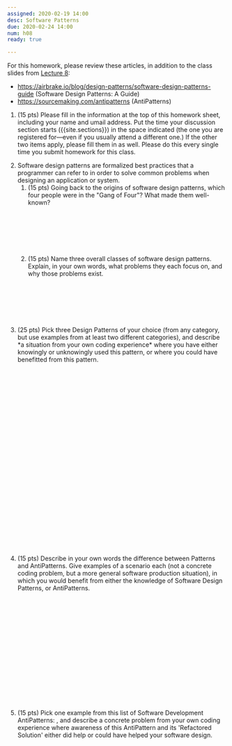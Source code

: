 ```yaml
---
assigned: 2020-02-19 14:00
desc: Software Patterns 
due: 2020-02-24 14:00
num: h08
ready: true

---
```


<div style="display:none;">https://ucsb-cs48.github.io/w20/hwk/h08/</div>

For this homework, please review these articles, in addition to the class slides from [Lecture 8](https://ucsb-cs48.github.io/w20/lectures/lect08/):

* <https://airbrake.io/blog/design-patterns/software-design-patterns-guide> (Software Design Patterns: A Guide)
* <https://sourcemaking.com/antipatterns> (AntiPatterns)

<ol>

<li style="margin-bottom:1em;"> (15 pts) Please fill in the information at the top of this homework sheet, including
your name and umail address.  Put the time your discussion section starts
({{site.sections}}) in the space indicated (the one you are registered for&mdash;even if you usually attend a different one.)  If the other two items apply, please fill
them in as well.  Please do this every single time you submit homework for this class.
</li>
<li style="margin-bottom:0em;" markdown="1"> Software design patterns are formalized best practices that a programmer can refer to in order to solve common problems when designing an application or system.
<ol>

<li style="margin-bottom:8em;" markdown="1"> (15 pts)  Going back to the origins of software design patterns, which four people were in the "Gang of Four"?  What made them well-known?  
 </li>

<li style="margin-bottom:8em;" markdown="1"> (15 pts)  Name three overall classes of software design patterns. Explain, in your own words, what problems they each focus on, and why those problems exist. 
</li>

</ol>


</li>




<div class="pagebreak">
</div>


<li style="margin-bottom:1em;" >(25 pts) Pick three Design Patterns of your choice (from any category, but use examples from at least two different categories), and describe *a situation from your own coding experience*
where you have either knowingly or unknowingly used this pattern, or where you could have benefitted from this pattern.
</li>
 <br/>
 <br/>
 <br/>
 <br/>
 <br/>
 <br/>
 <br/>
 <br/>
 <br/>
 <br/>
 <br/>
 <br/>
<br/>
 <br/>
 <br/>
<br/>
 <br/>
 <br/>
 <br/>
 <br/>
 <br/>
 <br/>
 <br/>
  <br/>
 <br/>
 
<li style="margin-bottom:1em;" >(15 pts) Describe in your own words the difference between Patterns and AntiPatterns. Give examples of a scenario each (not a concrete coding problem, but a more general software production situation), in which you would benefit from either the knowledge of Software Design Patterns, or AntiPatterns. 
</li>

 <br/>
 <br/>
 <br/>
 <br/>
 <br/>
 <br/>
 <br/>
 <br/>
 <br/>
  <br/>
<br/>
 <br/>
 <br/>
 <br/>
 <br/>
 
<li style="margin-bottom:1em;" >(15 pts) Pick one example from this list of Software Development AntiPatterns: <https://sourcemaking.com/antipatterns/software-development-antipatterns>, and describe a concrete problem from your own coding experience where awareness of this AntiPattern and its 'Refactored Solution' either did help or could have helped your software design. 
</li>


</ol>
